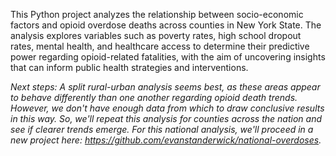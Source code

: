 This Python project analyzes the relationship between socio-economic factors and opioid overdose deaths across counties in New York State. The analysis explores variables such as poverty rates, high school dropout rates, mental health, and healthcare access to determine their predictive power regarding opioid-related fatalities, with the aim of uncovering insights that can inform public health strategies and interventions.

*Next steps: A split rural-urban analysis seems best, as these areas appear to behave differently than one another regarding opioid death trends. However, we don't have enough data from which to draw conclusive results in this way. So, we'll repeat this analysis for counties across the nation and see if clearer trends emerge. For this national analysis, we'll proceed in a new project here: https://github.com/evanstanderwick/national-overdoses.*
